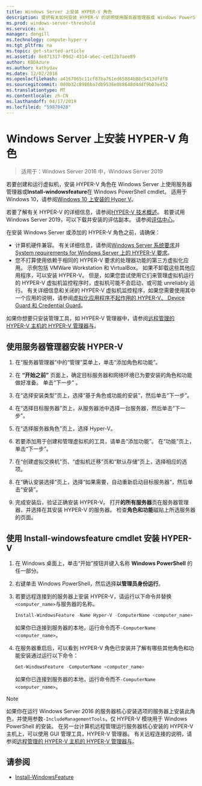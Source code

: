```yaml
---
title: Windows Server 上安装 HYPER-V 角色
description: 提供有关如何安装 HYPER-V 的说明使用服务器管理器或 Windows PowerShell
ms.prod: windows-server-threshold
ms.service: na
manager: dongill
ms.technology: compute-hyper-v
ms.tgt_pltfrm: na
ms.topic: get-started-article
ms.assetid: 8e871317-09d2-4314-a6ec-ced12b7aee89
author: KBDAzure
ms.author: kathydav
ms.date: 12/02/2016
ms.openlocfilehash: a4167065c11cf87ba761ed65884b88c5413dfdf8
ms.sourcegitcommit: 0d0b32c8986ba7db9536e0b8648d4ddf9b03e452
ms.translationtype: MT
ms.contentlocale: zh-CN
ms.lasthandoff: 04/17/2019
ms.locfileid: "59870428"
---
```

# <a name="install-the-hyper-v-role-on-windows-server"></a>Windows Server 上安装 HYPER-V 角色

>适用于：Windows Server 2016 中，Windows Server 2019
  
若要创建和运行虚拟机，安装 HYPER-V 角色在 Windows Server 上使用服务器管理器或**Install-windowsfeature**在 Windows PowerShell cmdlet。 适用于 Windows 10，请参阅[Windows 10 上安装的 Hyper V](https://docs.microsoft.com/virtualization/hyper-v-on-windows/quick-start/enable-hyper-v)。

若要了解有关 HYPER-V 的详细信息，请参阅[HYPER-V 技术概述](..\Hyper-V-Technology-Overview.md)。 若要试用 Windows Server 2019，可以下载并安装的评估副本。 请参阅[评估中心](https://www.microsoft.com/evalcenter/evaluate-windows-server-2019)。

在安装 Windows Server 或添加的 HYPER-V 角色之前，请确保：
- 计算机硬件兼容。 有关详细信息，请参阅[Windows Server 系统要求](../../../get-started/System-Requirements.md)并[System requirements for Windows Server 上的 HYPER-V 要求](../System-requirements-for-Hyper-V-on-Windows.md)。
- 您不打算使用依赖于相同的 HYPER-V 要求的处理器功能的第三方虚拟化应用。 示例包括 VMWare Workstation 和 VirtualBox。 如果不卸载这些其他应用程序，可以安装 HYPER-V。 但是，如果您尝试使用它们来管理虚拟机运行的 HYPER-V 虚拟机监控程序时，虚拟机可能不会启动，或可能 unreliably 运行。 有关详细信息和关闭的 HYPER-V 虚拟机监控程序，如果您需要使用其中一个应用的说明，请参阅[虚拟化应用程序不起作用的 HYPER-V、 Device Guard 和 Credential Guard](https://support.microsoft.com/help/3204980/virtualization-applications-do-not-work-together-with-hyper-v-device-g)。

如果你想要只安装管理工具，如 HYPER-V 管理器中，请参阅[远程管理的 HYPER-V 主机的 HYPER-V 管理器与](..\Manage\Remotely-manage-Hyper-V-hosts.md)。
  
## <a name="BKMK_SERV"></a>使用服务器管理器安装 HYPER-V  
  
1. 在“服务器管理器”中的“管理”菜单上，单击“添加角色和功能”。  
  
2. 在 **“开始之前”** 页面上，确定目标服务器和网络环境已为要安装的角色和功能做好准备。 单击“下一步” 。  
  
3. 在“选择安装类型”页上，选择“基于角色或功能的安装”，然后单击“下一步”。  
  
4. 在“选择目标服务器”页上，从服务器池中选择一台服务器，然后单击“下一步”。  
  
5. 在“选择服务器角色”页上，选择 Hyper-V。  
  
6. 若要添加用于创建和管理虚拟机的工具，请单击“添加功能”。 在“功能”页上，单击“下一步”。  
  
7. 在“创建虚拟交换机”页、“虚拟机迁移”页和“默认存储”页上，选择相应的选项。  
  
8. 在“确认安装选择”页上，选择“如果需要，自动重新启动目标服务器”，然后单击“安装”。  
  
9. 完成安装后，验证正确安装 HYPER-V。 打开**的所有服务器**页在服务器管理器，并选择在其安装 HYPER-V 的服务器。 检查**角色和功能**磁贴上所选服务器的页面。  
  
## <a name="BKMK_PWRSH"></a>使用 Install-windowsfeature cmdlet 安装 HYPER-V  
  
1. 在 Windows 桌面上，单击“开始”按钮并键入名称 **Windows PowerShell** 的任一部分。  
  
2. 右键单击 Windows PowerShell，然后选择**以管理员身份运行**。  
  
3. 若要远程连接到的服务器上安装 HYPER-V，请运行以下命令并替换`<computer_name>`与服务器的名称。  
  
    ```powershell
    Install-WindowsFeature -Name Hyper-V -ComputerName <computer_name> -IncludeManagementTools -Restart  
    ```  
  
    如果你已连接到服务器的本地，运行命令而不`-ComputerName <computer_name>`。  
  
4. 在服务器重启后，可以看到 HYPER-V 角色已安装并了解有哪些其他角色和功能安装通过运行以下命令：  
  
    ```powershell
    Get-WindowsFeature -ComputerName <computer_name>  
    ```  
  
    如果你已连接到服务器的本地，运行命令而不`-ComputerName <computer_name>`。  
  
> [!NOTE]  
> 如果你在运行 Windows Server 2016 的服务器核心安装选项的服务器上安装此角色，并使用参数`-IncludeManagementTools`，仅 HYPER-V 模块用于 Windows PowerShell 的安装。 在另一台计算机远程管理运行服务器核心安装的 HYPER-V 主机上，可以使用 GUI 管理工具，HYPER-V 管理器。 有关远程连接的说明，请参阅[远程管理的 HYPER-V 主机的 HYPER-V 管理器与](..\Manage\Remotely-manage-Hyper-V-hosts.md)。  
  
## <a name="see-also"></a>请参阅  
  
- [Install-WindowsFeature](https://docs.microsoft.com/powershell/module/Microsoft.Windows.ServerManager.Migration/Install-WindowsFeature)  
